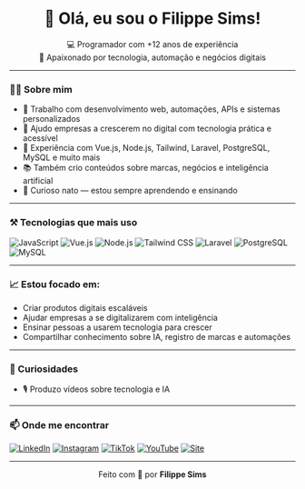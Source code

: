 <h1 align="center">👋 Olá, eu sou o Filippe Sims!</h1>

<p align="center">
  💻 Programador com +12 anos de experiência <br>
  🎯 Apaixonado por tecnologia, automação e negócios digitais
</p>

---

### 👨‍💻 Sobre mim

- 💼 Trabalho com desenvolvimento web, automações, APIs e sistemas personalizados  
- 🎯 Ajudo empresas a crescerem no digital com tecnologia prática e acessível  
- 🧠 Experiência com Vue.js, Node.js, Tailwind, Laravel, PostgreSQL, MySQL e muito mais  
- 📚 Também crio conteúdos sobre marcas, negócios e inteligência artificial  
- 🧩 Curioso nato — estou sempre aprendendo e ensinando  

---

### ⚒️ Tecnologias que mais uso

![JavaScript](https://img.shields.io/badge/-JavaScript-F7DF1E?logo=javascript&logoColor=000)
![Vue.js](https://img.shields.io/badge/-Vue.js-42b883?logo=vue.js&logoColor=fff)
![Node.js](https://img.shields.io/badge/-Node.js-339933?logo=node.js&logoColor=fff)
![Tailwind CSS](https://img.shields.io/badge/-Tailwind-38bdf8?logo=tailwind-css&logoColor=fff)
![Laravel](https://img.shields.io/badge/-Laravel-ff2d20?logo=laravel&logoColor=fff)
![PostgreSQL](https://img.shields.io/badge/-PostgreSQL-336791?logo=postgresql&logoColor=fff)
![MySQL](https://img.shields.io/badge/-MySQL-00758F?logo=mysql&logoColor=fff)

---

### 📈 Estou focado em:

- Criar produtos digitais escaláveis  
- Ajudar empresas a se digitalizarem com inteligência  
- Ensinar pessoas a usarem tecnologia para crescer  
- Compartilhar conhecimento sobre IA, registro de marcas e automações  

---

### 🧠 Curiosidades

- 🎙️ Produzo vídeos sobre tecnologia e IA  

---

### 📫 Onde me encontrar

[![LinkedIn](https://img.shields.io/badge/-Filippe%20Sims-0077B5?logo=linkedin&logoColor=white)](https://www.linkedin.com/in/filippesims/)
[![Instagram](https://img.shields.io/badge/-@filippesims-E4405F?logo=instagram&logoColor=white)](https://www.instagram.com/filippesims/)
[![TikTok](https://img.shields.io/badge/-@filippesims-000000?logo=tiktok&logoColor=white)](https://www.tiktok.com/@filippesims)
[![YouTube](https://img.shields.io/badge/-@filippe_sims-FF0000?logo=youtube&logoColor=white)](https://www.youtube.com/@filippe_sims)
[![Site](https://img.shields.io/badge/-filippe.com.br-222222?logo=google-chrome&logoColor=white)](https://filippe.com.br)

---

<p align="center">
  Feito com 💜 por <strong>Filippe Sims</strong>
</p>
